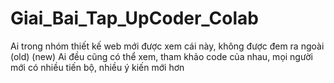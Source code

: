 # Giai_Bai_Tap_UpCoder_Colab
Ai trong nhóm thiết kế web mới được xem cái này, không được đem ra ngoài (old)
(new) Ai đều cũng có thể xem, tham khảo code của nhau, mọi người mới có nhiều tiến bộ, nhiều ý kiến mới hơn
